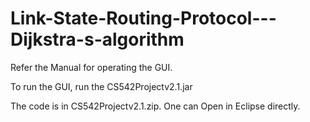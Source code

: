 # Link-State-Routing-Protocol---Dijkstra-s-algorithm

Refer the Manual for operating the GUI.

To run the GUI, run the CS542Projectv2.1.jar

The code is in CS542Projectv2.1.zip. One can Open in Eclipse directly.
